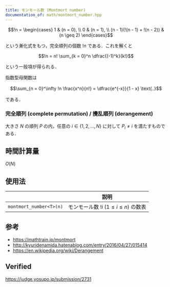 ```yaml
---
title: モンモール数 (Montmort number)
documentation_of: math/montmort_number.hpp
---
```


$$!n = \begin{cases} 1 & (n = 0), \\ 0 & (n = 1), \\ (n - 1)(!(n - 1) + !(n - 2)) & (n \geq 2) \end{cases}$$

という漸化式をもつ，完全順列の個数 $!n$ である．これを解くと

$$!n = n! \sum_{k = 0}^n \dfrac{(-1)^k}{k!}$$

という一般項が得られる．

指数型母関数は

$$\sum_{n = 0}^\infty !n \frac{x^n}{n!} = \dfrac{e^{-x}}{1 - x} \text{．}$$

である．


### 完全順列 (complete permutation) / 攪乱順列 (derangement)

大きさ $N$ の順列 $P$ の内，任意の $i \in \lbrace 1, 2, \ldots, N \rbrace$ に対して $P_i \neq i$ を満たすものである．


## 時間計算量

$O(N)$


## 使用法

||説明|
|:--:|:--:|
|`montmort_number<T>(n)`|モンモール数 $!i$ ($1 \leq i \leq n$) の数表|


## 参考

- https://mathtrain.jp/montmort
- http://kyuridenamida.hatenablog.com/entry/2016/04/27/015414
- https://en.wikipedia.org/wiki/Derangement


## Verified

https://judge.yosupo.jp/submission/2731
